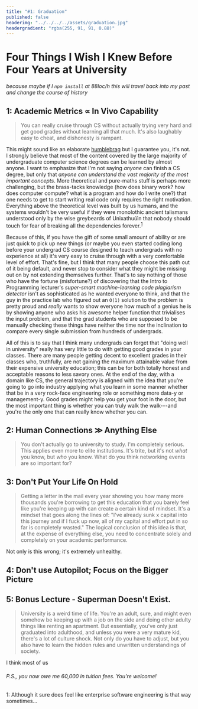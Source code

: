 ```yaml
---
title: "#1: Graduation"
published: false
headerimg: "../../../../assets/graduation.jpg"
headergradient: "rgba(255, 91, 91, 0.88)"
---
```


# Four Things I Wish I Knew Before Four Years at University

*because maybe if I `npm install` at 88loc/h this will travel back into my past and change the course of history*

## 1: Academic Metrics ∝ In Vivo Capability

> You can really cruise through CS without actually trying very hard and get good grades without learning all that much. It's also laughably easy to cheat, and dishonesty is rampant. 

This might sound like an elaborate [humblebrag](https://www.merriam-webster.com/dictionary/humblebrag) but I guarantee you, it's not. I strongly believe that most of the content covered by the large majority of undergraduate computer science degrees can be learned by almost anyone. I want to emphasize that I'm not saying _anyone_ can finish a CS degree, but only that _anyone can understand the vast majority of the most important concepts_. More theoretical and pure-maths stuff is perhaps more challenging, but the brass-tacks knowledge (how does binary work? how does computer compute? what is a program and how do I write one?) that one needs to get to start writing real code only requires the right motivation. Everything above the theoretical level was built by us humans, and the systems wouldn't be very useful if they were monolothic ancient talismans understood only by the wise greybeards of Unixathuúìn that nobody should touch for fear of breaking all the dependencies forever.<sup>[1](#note1)</sup> 

Because of this, if you have the gift of some small amount of ability or are just quick to pick up new things (or maybe you even started coding long before your undergrad CS course designed to teach undergrads with no experience at all) it's very easy to cruise through with a very comfortable level of effort. That's fine, but I think that many people choose this path out of it being default, and never stop to consider what they might be missing out on by not extending themselves further. That's to say nothing of those who have the fortune (misfortune?) of discovering that the Intro to Programming lecturer's _super-smart machine-learning code plagiarism detector_ isn't as sophisticated as he wanted everyone to think, and that the guy in the practice lab who figured out an `O(1)` solution to the problem is pretty proud and _really_ wants to show everyone how much of a genius he is by showing anyone who asks his awesome helper function that trivialises the input problem, and that the grad students who are supposed to be manually checking these things have neither the time nor the inclination to compare every single submission from hundreds of undergrads. 

All of this is to say that I think many undergrads can forget that "doing well in university" really has very little to do with getting good grades in your classes. There are many people getting decent to excellent grades in their classes who, truthfully, are not gaining the maximum attainable value from their expensive university education; this can be for both totally honest and acceptable reasons to less savory ones. At the end of the day, with a domain like CS, the general trajectory is aligned with the idea that you're going to go into industry applying what you learn in some manner whether that be in a very rock-face engineering role or something more data-y or management-y. Good grades might help you get your foot in the door, but the most important thing is whether you can truly walk the walk---and you're the only one that can really know whether you can. 


## 2: Human Connections ≫ Anything Else 

> You don't actually go to university to study. I'm completely serious. This applies even more to elite institutions. It's trite, but it's not *what* you know, but *who* you know. What do you think networking events are so important for? 



## 3: Don't Put Your Life On Hold

> Getting a letter in the mail every year showing you how many more thousands you're borrowing to get this education that you barely feel like you're keeping up with can create a certain kind of mindset. It's a mindset that goes along the lines of: "I've already sunk x capital into this journey and if I fuck up now, all of my capital and effort put in so far is completely wasted." The logical conclusion of this idea is that, at the expense of everything else, you need to concentrate solely and completely on your academic performance. 

Not only is this wrong; it's extremely unhealthy. 

## 4: Don't use Autopilot; Focus on the Bigger Picture

> 

## 5: Bonus Lecture - Superman Doesn't Exist.

> University is a weird time of life. You're an adult, sure, and might even somehow be keeping up with a job on the side and doing other adulty things like renting an apartment. But essentially, you've only just graduated into adulthood, and unless you were a very mature kid, there's a lot of culture shock. Not only do you have to adjust, but you also have to learn the hidden rules and unwritten understandings of society. 

I think most of us 

###### P.S., you now owe me 60,000 in tuition fees. You're welcome! 


<a name="note1">1</a>: Although it sure does feel like enterprise software engineering is that way sometimes... 